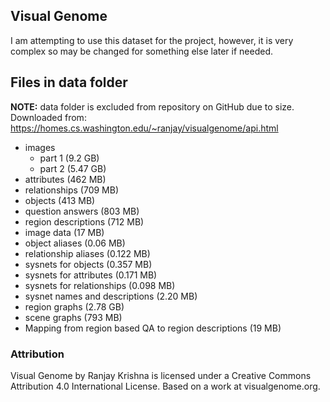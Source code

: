 ## Visual Genome
I am attempting to use this dataset for the project, however, it is very complex so may be changed for something else later if needed.

## Files in data folder
**NOTE:** data folder is excluded from repository on GitHub due to size. Downloaded from: https://homes.cs.washington.edu/~ranjay/visualgenome/api.html

- images
    - part 1 (9.2 GB)
    - part 2 (5.47 GB)
- attributes (462 MB)
- relationships (709 MB)
- objects (413 MB)
- question answers (803 MB)
- region descriptions (712 MB)
- image data (17 MB)
- object aliases (0.06 MB)
- relationship aliases (0.122 MB)
- sysnets for objects (0.357 MB)
- sysnets for attributes (0.171 MB)
- sysnets for relationships (0.098 MB)
- sysnet names and descriptions (2.20 MB)
- region graphs (2.78 GB)
- scene graphs (793 MB)
- Mapping from region based QA to region descriptions (19 MB)

### Attribution
Visual Genome by Ranjay Krishna is licensed under a Creative Commons Attribution 4.0 International License.
Based on a work at visualgenome.org.